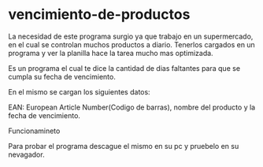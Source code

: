 # vencimiento-de-productos

La necesidad de este programa surgio ya que trabajo en un supermercado, en el cual se controlan muchos productos a diario.
Tenerlos cargados en un programa y ver la planilla hace la tarea mucho mas optimizada.

Es un programa el cual te dice la cantidad de dias faltantes para que se cumpla su fecha de vencimiento.

En el mismo se cargan los siguientes datos:

EAN: European Article Number(Codigo de barras), nombre del producto y la fecha de vencimiento.

Funcionamineto

Para probar el programa descague el mismo en su pc y pruebelo en su nevagador. 



